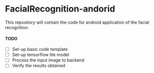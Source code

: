# FacialRecognition-andorid

This repository will contain the code for android application of the facial recognition.
 
 
#### TODO

- [ ] Set-up basic code template
- [ ] Set-up tensorflow lite model
- [ ] Process the input image to backend
- [ ] Verify the results obtained
